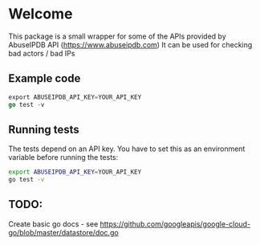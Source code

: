 # Welcome

This package is a small wrapper for some of the APIs provided by AbuseIPDB API (https://www.abuseipdb.com)
It can be used for checking bad actors / bad IPs

## Example code

```go
export ABUSEIPDB_API_KEY=YOUR_API_KEY
go test -v
```

## Running tests

The tests depend on an API key.  You have to set this as an environment variable before running the tests:

```bash
export ABUSEIPDB_API_KEY=YOUR_API_KEY
go test -v
```

## TODO:

Create basic go docs - see https://github.com/googleapis/google-cloud-go/blob/master/datastore/doc.go

